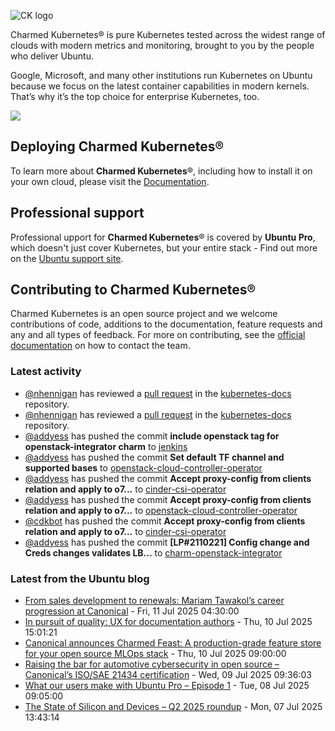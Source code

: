 ![CK logo](https://assets.ubuntu.com/v1/451d4cf4-Charmed+Kubernetes_RGB_onWhite_2022.svg)

Charmed Kubernetes® is pure Kubernetes tested across the widest range of clouds with modern metrics and monitoring, brought to you by the people who deliver Ubuntu.

Google, Microsoft, and many other institutions run Kubernetes on Ubuntu because we focus on the latest container capabilities in modern kernels. That’s why it’s the top choice for enterprise Kubernetes, too.

![](https://assets.ubuntu.com/v1/843c77b6-juju-at-a-glace.svg)

## Deploying Charmed Kubernetes®

To learn more about **Charmed Kubernetes**®, including how to install it on your own cloud, please visit the [Documentation][docs].

## Professional support

Professional upport for **Charmed Kubernetes**® is covered by **Ubuntu Pro**, which doesn't just cover Kubernetes, but your entire stack - Find out more on the [Ubuntu support site](https://ubuntu.com/support).

## Contributing to Charmed Kubernetes®

Charmed Kubernetes is an open source project and we welcome contributions of code, additions to the documentation, feature requests and any and all types of feedback. For more on contributing, see the [official documentation][get-in-touch] on how to contact the team.

<!-- LINKS -->
[docs]: https://ubuntu.com/kubernetes/docs
[get-in-touch]: https://ubuntu.com/kubernetes/docs/get-in-touch

### Latest activity

<!-- activity starts -->
 - [@nhennigan](https://github.com/nhennigan) has reviewed a [pull request](https://github.com/charmed-kubernetes/kubernetes-docs/pull/896) in the [kubernetes-docs](https://github.com/charmed-kubernetes/kubernetes-docs) repository.
 - [@nhennigan](https://github.com/nhennigan) has reviewed a [pull request](https://github.com/charmed-kubernetes/kubernetes-docs/pull/896) in the [kubernetes-docs](https://github.com/charmed-kubernetes/kubernetes-docs) repository.
 - [@addyess](https://github.com/addyess) has pushed the commit **include openstack tag for openstack-integrator charm** to [jenkins](https://github.com/charmed-kubernetes/jenkins)
 - [@addyess](https://github.com/addyess) has pushed the commit **Set default TF channel and supported bases** to [openstack-cloud-controller-operator](https://github.com/charmed-kubernetes/openstack-cloud-controller-operator)
 - [@addyess](https://github.com/addyess) has pushed the commit **Accept proxy-config from clients relation and apply to o7...** to [cinder-csi-operator](https://github.com/charmed-kubernetes/cinder-csi-operator)
 - [@addyess](https://github.com/addyess) has pushed the commit **Accept proxy-config from clients relation and apply to o7...** to [openstack-cloud-controller-operator](https://github.com/charmed-kubernetes/openstack-cloud-controller-operator)
 - [@cdkbot](https://github.com/cdkbot) has pushed the commit **Accept proxy-config from clients relation and apply to o7...** to [cinder-csi-operator](https://github.com/charmed-kubernetes/cinder-csi-operator)
 - [@addyess](https://github.com/addyess) has pushed the commit **[LP#2110221] Config change and Creds changes validates LB...** to [charm-openstack-integrator](https://github.com/charmed-kubernetes/charm-openstack-integrator)
<!-- activity ends -->

<!-- roadmap starts -->

<!-- roadmap ends -->

### Latest from the Ubuntu blog

<!-- blog starts -->
* [From sales development to renewals: Mariam Tawakol&#8217;s career progression at Canonical](https://ubuntu.com//blog/from-sales-development-to-renewals-mariam-tawakols-career-progression-at-canonical) - Fri, 11 Jul 2025 04:30:00 
* [In pursuit of quality: UX for documentation authors](https://ubuntu.com//blog/in-pursuit-of-quality-ux-for-documentation-authors) - Thu, 10 Jul 2025 15:01:21 
* [Canonical announces Charmed Feast: A production-grade feature store for your open source MLOps stack](https://ubuntu.com//blog/charmed-feast-feature-store-launch) - Thu, 10 Jul 2025 09:00:00 
* [Raising the bar for automotive cybersecurity in open source – Canonical’s ISO/SAE 21434 certification](https://ubuntu.com//blog/raising-the-bar-for-automotive-cybersecurity-in-open-source-canonicals-iso-sae-21434-certification) - Wed, 09 Jul 2025 09:36:03 
* [What our users make with Ubuntu Pro &#8211; Episode 1](https://ubuntu.com//blog/what-our-users-make-with-ubuntu-pro-episode-1) - Tue, 08 Jul 2025 09:05:00 
* [The State of Silicon and Devices &#8211; Q2 2025 roundup](https://ubuntu.com//blog/state-of-silicon-devices-q2) - Mon, 07 Jul 2025 13:43:14 
<!-- blog ends -->
